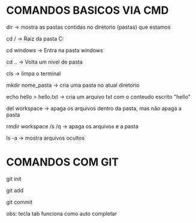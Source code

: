 # COMANDOS BASICOS VIA CMD

dir -> mostra as pastas contidas no diretorio (pastas) que estamos

cd / -> Raiz da pasta C:

cd windows -> Entra na pasta windows

cd .. -> Volta um nivel de pasta

cls -> limpa o terminal

mkdir nome_pasta -> cria uma pasta no atual diretorio

echo hello > hello.txt -> cria um arquivo txt com o conteudo escrito "hello"

del workspace -> apaga os arquivos dentro da pasta, mas não apaga a pasta

rmdir workspace /s /q -> apaga os arquivos e a pasta 

ls -a -> mostra arquivos ocultos


# COMANDOS COM GIT

git init

git add

git commit







obs: tecla tab funciona como auto completar
